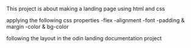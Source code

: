 This project is about making a landing page using html and css

applying the following css properties
-flex
-alignment
-font
-padding & margin
-color & bg-color

following the layout in the odin landing documentation project
